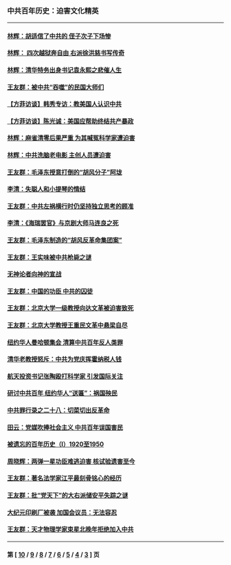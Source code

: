 ### 中共百年历史：迫害文化精英
---
#### [林辉：胡适信了中共的 侄子次子下场惨](../../pages/nf1176111/n14019760.md?08060430) 
#### [林辉： 四次越狱奔自由 右派徐洪慈书写传奇](../../pages/nf1176111/n14010438.md?08060430) 
#### [林辉：清华特务出身书记袁永熙之悲催人生](../../pages/nf1176111/n13997413.md?08060430) 
#### [王友群：被中共“吞噬”的民国大师们](../../pages/nf1176111/n13942620.md?08060430) 
#### [【方菲访谈】韩秀专访：教美国人认识中共](../../pages/nf1176111/n13821310.md?08060430) 
#### [【方菲访谈】陈光诚：美国应帮助终结共产暴政](../../pages/nf1176111/n13759521.md?08060430) 
#### [林辉：麻雀清零后果严重 为其喊冤科学家遭迫害](../../pages/nf1176111/n13746900.md?08060430) 
#### [林辉：中共洗脑老电影 主创人员遭迫害](../../pages/nf1176111/n13699437.md?08060430) 
#### [王友群：毛泽东授意打倒的“胡风分子”阿垅](../../pages/nf1176111/n13592541.md?08060430) 
#### [李清：失聪人和小提琴的情结](../../pages/nf1176111/n13459280.md?08060430) 
#### [王友群：中共左祸横行时仍坚持独立思考的顾准](../../pages/nf1176111/n13444722.md?08060430) 
#### [李清：《海瑞罢官》与京剧大师马连良之死](../../pages/nf1176111/n13412316.md?08060430) 
#### [王友群：毛泽东制造的“胡风反革命集团案”](../../pages/nf1176111/n13324909.md?08060430) 
#### [王友群：王实味被中共枪毙之谜](../../pages/nf1176111/n13307502.md?08060430) 
#### [无神论者向神的宣战](../../pages/nf1176111/n13281535.md?08060430) 
#### [王友群：中国的功臣 中共的囚徒](../../pages/nf1176111/n13291790.md?08060430) 
#### [王友群：北京大学一级教授向达文革被迫害致死](../../pages/nf1176111/n13150966.md?08060430) 
#### [王友群：北京大学教授王重民文革中悬梁自尽](../../pages/nf1176111/n13084645.md?08060430) 
#### [纽约华人曼哈顿集会 清算中共百年反人类罪](../../pages/nf1176111/n13084157.md?08060430) 
#### [清华老教授怒斥：中共为党庆挥霍纳税人钱](../../pages/nf1176111/n13071430.md?08060430) 
#### [航天投资书记张陶殴打科学家 引发国际关注](../../pages/nf1176111/n13069132.md?08060430) 
#### [研讨中共百年 纽约华人“送匾”：祸国殃民](../../pages/nf1176111/n13057367.md?08060430) 
#### [中共罪行录之二十八：切菜切出反革命](../../pages/nf1176111/n13030600.md?08060430) 
#### [田云：党媒吹捧社会主义 中共百年误国害民](../../pages/nf1176111/n13006682.md?08060430) 
#### [被遗忘的百年历史（I）1920至1950](../../pages/nf1176111/n12986411.md?08060430) 
#### [周晓辉：两弹一星功臣难逃迫害 核试验遗害至今](../../pages/nf1176111/n12974997.md?08060430) 
#### [王友群：著名法学家江平最刻骨铭心的经历](../../pages/nf1176111/n12970787.md?08060430) 
#### [王友群：批“党天下”的大右派储安平失踪之谜](../../pages/nf1176111/n12954229.md?08060430) 
#### [大纪元印刷厂被袭 加国会议员：无法容忍](../../pages/nf1176111/n12883028.md?08060430) 
#### [王友群：天才物理学家束星北晚年拒绝加入中共](../../pages/nf1176111/n12792913.md?08060430) 

---
#### 第 [ [10](./10.md?08060430) / [9](./9.md?08060430) / [8](./8.md?08060430) / [7](./7.md?08060430) / [6](./6.md?08060430) / [5](./5.md?08060430) / [4](./4.md?08060430) / [3](./3.md?08060430) ] 页
